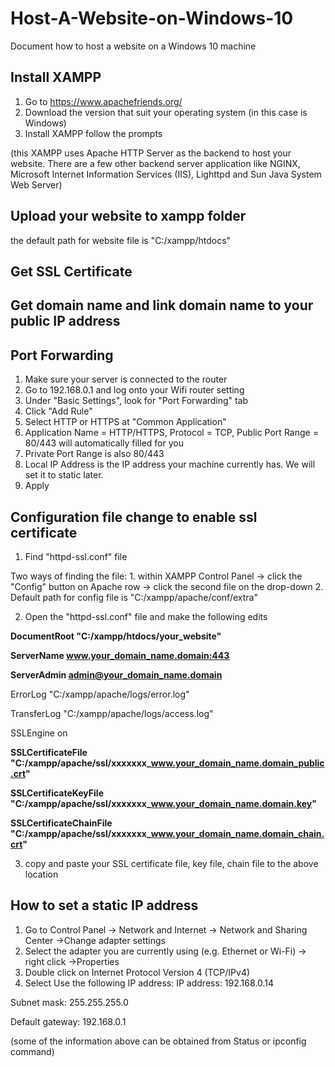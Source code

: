 # Host-A-Website-on-Windows-10
Document how to host a website on a Windows 10 machine 

## Install XAMPP
1. Go to https://www.apachefriends.org/
2. Download the version that suit your operating system (in this case is Windows)
3. Install XAMPP follow the prompts

(this XAMPP uses Apache HTTP Server as the backend to host your website. There are a few other backend server application like NGINX, Microsoft Internet Information Services (IIS), Lighttpd and Sun Java System Web Server)

## Upload your website to xampp folder
the default path for website file is "C:/xampp/htdocs"

## Get SSL Certificate

## Get domain name and link domain name to your public IP address

## Port Forwarding
1. Make sure your server is connected to the router
2. Go to 192.168.0.1 and log onto your Wifi router setting
3. Under "Basic Settings", look for "Port Forwarding" tab
4. Click "Add Rule"
5. Select HTTP or HTTPS at "Common Application"
6. Application Name = HTTP/HTTPS, Protocol = TCP, Public Port Range = 80/443 will automatically filled for you
7. Private Port Range is also 80/443
8. Local IP Address is the IP address your machine currently has. We will set it to static later.
9. Apply

## Configuration file change to enable ssl certificate
1. Find "httpd-ssl.conf" file

Two ways of finding the file: 1. within XAMPP Control Panel -> click the "Config" button on Apache row -> click the second file on the drop-down 2. Default path for config file is "C:/xampp/apache/conf/extra"

2. Open the "httpd-ssl.conf" file and make the following edits

<VirtualHost _default_:443>

**DocumentRoot "C:/xampp/htdocs/your_website"**

**ServerName www.your_domain_name.domain:443**

**ServerAdmin admin@your_domain_name.domain**

ErrorLog "C:/xampp/apache/logs/error.log"

TransferLog "C:/xampp/apache/logs/access.log"

SSLEngine on

**SSLCertificateFile "C:/xampp/apache/ssl/xxxxxxx_www.your_domain_name.domain_public.crt"**

**SSLCertificateKeyFile "C:/xampp/apache/ssl/xxxxxxx_www.your_domain_name.domain.key"**

**SSLCertificateChainFile "C:/xampp/apache/ssl/xxxxxxx_www.your_domain_name.domain_chain.crt"**

3. copy and paste your SSL certificate file, key file, chain file to the above location

## How to set a static IP address
1. Go to Control Panel -> Network and Internet -> Network and Sharing Center ->Change adapter settings
2. Select the adapter you are currently using (e.g. Ethernet or Wi-Fi) -> right click ->Properties
3. Double click on Internet Protocol Version 4 (TCP/IPv4)
4. Select Use the following IP address:
IP address: 192.168.0.14

Subnet mask: 255.255.255.0

Default gateway: 192.168.0.1

(some of the information above can be obtained from Status or ipconfig command)






